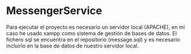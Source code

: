 # MessengerService
Para ejecutar el proyecto es necesario un servidor local (APACHE), en mi caso he usado xampp como
sistema de gestión de bases de datos.
El fichero sql se encuentra en el repositorio (message.sql) y es necesario incluirlo
en la base de datos de nuestro servidor local.
